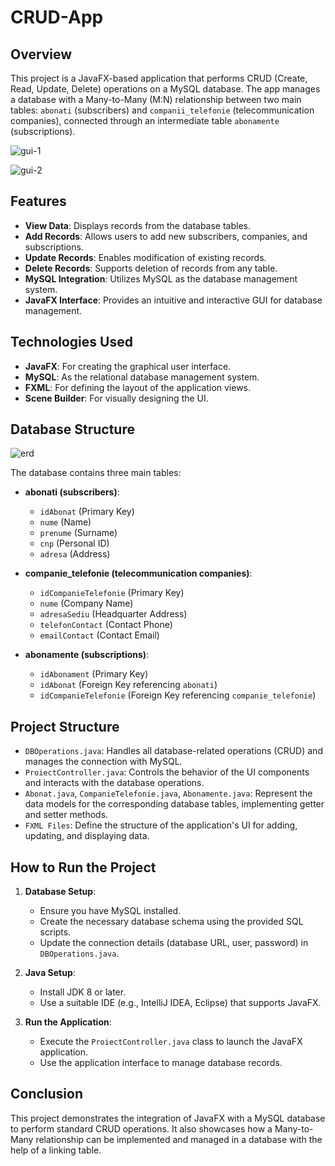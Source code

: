 # CRUD-App

## Overview

This project is a JavaFX-based application that performs CRUD (Create, Read, Update, Delete) operations on a MySQL database. The app manages a database with a Many-to-Many (M:N) relationship between two main tables: `abonati` (subscribers) and `companii_telefonie` (telecommunication companies), connected through an intermediate table `abonamente` (subscriptions).


![gui-1](https://github.com/user-attachments/assets/d2278ea7-4fa8-44f8-bc63-d108c9714532)

![gui-2](https://github.com/user-attachments/assets/410c389a-d1b4-4b20-8055-de2981dae1c6)


## Features

- **View Data**: Displays records from the database tables.
- **Add Records**: Allows users to add new subscribers, companies, and subscriptions.
- **Update Records**: Enables modification of existing records.
- **Delete Records**: Supports deletion of records from any table.
- **MySQL Integration**: Utilizes MySQL as the database management system.
- **JavaFX Interface**: Provides an intuitive and interactive GUI for database management.

## Technologies Used

- **JavaFX**: For creating the graphical user interface.
- **MySQL**: As the relational database management system.
- **FXML**: For defining the layout of the application views.
- **Scene Builder**: For visually designing the UI.

## Database Structure

![erd](https://github.com/user-attachments/assets/69259108-1fad-4891-b84f-7fa7f3079d58)


The database contains three main tables:

- **abonati (subscribers)**:
  - `idAbonat` (Primary Key)
  - `nume` (Name)
  - `prenume` (Surname)
  - `cnp` (Personal ID)
  - `adresa` (Address)

- **companie_telefonie (telecommunication companies)**:
  - `idCompanieTelefonie` (Primary Key)
  - `nume` (Company Name)
  - `adresaSediu` (Headquarter Address)
  - `telefonContact` (Contact Phone)
  - `emailContact` (Contact Email)

- **abonamente (subscriptions)**:
  - `idAbonament` (Primary Key)
  - `idAbonat` (Foreign Key referencing `abonati`)
  - `idCompanieTelefonie` (Foreign Key referencing `companie_telefonie`)

## Project Structure

- `DBOperations.java`: Handles all database-related operations (CRUD) and manages the connection with MySQL.
- `ProiectController.java`: Controls the behavior of the UI components and interacts with the database operations.
- `Abonat.java`, `CompanieTelefonie.java`, `Abonamente.java`: Represent the data models for the corresponding database tables, implementing getter and setter methods.
- `FXML Files`: Define the structure of the application's UI for adding, updating, and displaying data.

## How to Run the Project

1. **Database Setup**:
   - Ensure you have MySQL installed.
   - Create the necessary database schema using the provided SQL scripts.
   - Update the connection details (database URL, user, password) in `DBOperations.java`.

2. **Java Setup**:
   - Install JDK 8 or later.
   - Use a suitable IDE (e.g., IntelliJ IDEA, Eclipse) that supports JavaFX.

3. **Run the Application**:
   - Execute the `ProiectController.java` class to launch the JavaFX application.
   - Use the application interface to manage database records.

## Conclusion

This project demonstrates the integration of JavaFX with a MySQL database to perform standard CRUD operations. It also showcases how a Many-to-Many relationship can be implemented and managed in a database with the help of a linking table.
